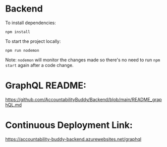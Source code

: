 # Backend

To install dependencies:
```
npm install
```

To start the project locally:
```
npm run nodemon
```

Note: `nodemon` will monitor the changes made so there's no need to run `npm start` again after a code change. 

# GraphQL README:
https://github.com/AccountabilityBuddy/Backend/blob/main/README_graphQL.md

# Continuous Deployment Link:
https://accountability-buddy-backend.azurewebsites.net/graphql
